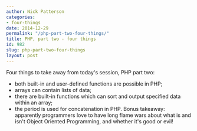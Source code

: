 ```yaml
---
author: Nick Patterson
categories:
- four-things
date: 2014-12-29
permalink: "/php-part-two-four-things/"
title: PHP, part two - four things
id: 982
slug: php-part-two-four-things
layout: post
---
```

Four things to take away from today's session, PHP part two:

- both built-in and user-defined functions are possible in PHP;
- arrays can contain lists of data;
- there are built-in functions which can sort and output specified data within an array;
- the period is used for concatenation in PHP. Bonus takeaway: apparently programmers love to have long flame wars about what is and isn't Object
  Oriented Programming, and whether it's good or evil!
